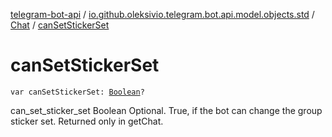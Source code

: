 [telegram-bot-api](../../index.md) / [io.github.oleksivio.telegram.bot.api.model.objects.std](../index.md) / [Chat](index.md) / [canSetStickerSet](./can-set-sticker-set.md)

# canSetStickerSet

`var canSetStickerSet: `[`Boolean`](https://kotlinlang.org/api/latest/jvm/stdlib/kotlin/-boolean/index.html)`?`

can_set_sticker_set Boolean Optional. True, if the bot can change the group sticker set. Returned only in getChat.

